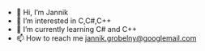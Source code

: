 - 👋 Hi, I’m Jannik
- 👀 I’m interested in C,C#,C++
- 🌱 I’m currently learning C# and C++
- 📫 How to reach me jannik.grobelny@googlemail.com

<!---
JannikBrill/JannikBrill is a ✨ special ✨ repository because its `README.md` (this file) appears on your GitHub profile.
You can click the Preview link to take a look at your changes.
--->
